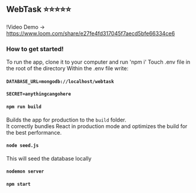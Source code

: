 ## WebTask ⭐⭐⭐⭐⭐

!Video Demo -> https://www.loom.com/share/e27fe4fd317045f7aecd5bfe66334ce6

### How to get started!

To run the app, clone it to your computer and run 'npm i'
Touch .env file in the root of the directory
Within the .env file write:
#### `DATABASE_URL=mongodb://localhost/webtask`
#### `SECRET=anythingcangohere`

#### `npm run build`

Builds the app for production to the `build` folder.\
It correctly bundles React in production mode and optimizes the build for the best performance.

#### `node seed.js` 

This will seed the database locally

#### `nodemon server`

#### `npm start`
